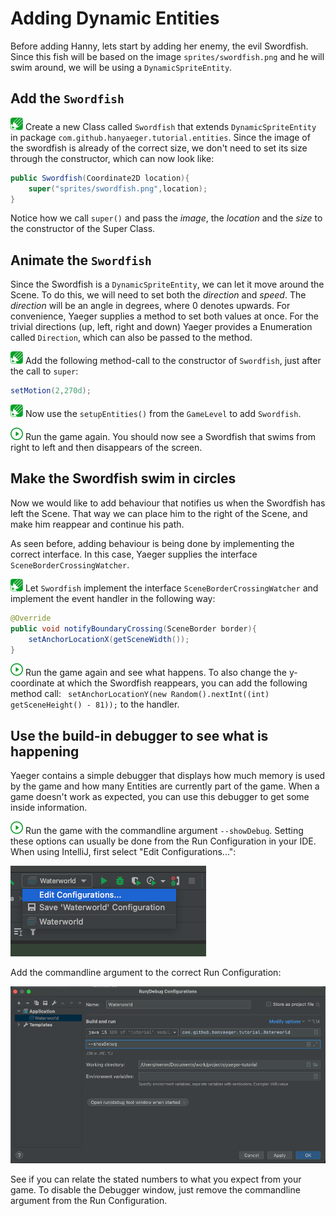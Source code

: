 # Adding Dynamic Entities

Before adding Hanny, lets start by adding her enemy, the evil Swordfish. Since this fish will be based on the image
`sprites/swordfish.png` and he will swim around, we will be using a `DynamicSpriteEntity`.

## Add the `Swordfish`

![Edit](images/edit.png) Create a new Class called `Swordfish` that extends `DynamicSpriteEntity` in
package `com.github.hanyaeger.tutorial.entities`. Since the image of the swordfish is already of the correct size, we
don't need to set its size through the constructor, which can now look like:

```java
public Swordfish(Coordinate2D location){
    super("sprites/swordfish.png",location);
}
```

Notice how we call `super()` and pass the *image*, the *location* and the *size* to the constructor of the Super Class.

## Animate the `Swordfish`

Since the Swordfish is a `DynamicSpriteEntity`, we can let it move around the Scene. To do this, we will need to set
both the *direction* and *speed*. The *direction* will be an angle in degrees, where 0 denotes upwards. For convenience,
Yaeger supplies a method to set both values at once. For the trivial directions (up, left, right and down)
Yaeger provides a Enumeration called `Direction`, which can also be passed to the method.

![Edit](images/edit.png) Add the following method-call to the constructor of `Swordfish`, just after the call to `super`:

```java
setMotion(2,270d);
```

![Edit](images/edit.png) Now use the `setupEntities()` from the `GameLevel` to add `Swordfish`.

![Run](images/play.png) Run the game again. You should now see a Swordfish that swims from right to left and then disappears of
the screen.

## Make the Swordfish swim in circles

Now we would like to add behaviour that notifies us when the Swordfish has left the Scene. That way we can place him to
the right of the Scene, and make him reappear and continue his path.

As seen before, adding behaviour is being done by implementing the correct interface. In this case, Yaeger supplies the
interface `SceneBorderCrossingWatcher`.

![Edit](images/edit.png) Let `Swordfish` implement the interface `SceneBorderCrossingWatcher` and implement the event handler in the
following way:

```java
@Override
public void notifyBoundaryCrossing(SceneBorder border){
    setAnchorLocationX(getSceneWidth());
}
```

![Run](images/play.png) Run the game again and see what happens. To also change the y-coordinate at which the Swordfish
reappears, you can add the following method
call: ` setAnchorLocationY(new Random().nextInt((int) getSceneHeight() - 81));`
to the handler.

## Use the build-in debugger to see what is happening

Yaeger contains a simple debugger that displays how much memory is used by the game and how many Entities are currently
part of the game. When a game doesn't work as expected, you can use this debugger to get some inside information.

![Run](images/play.png) Run the game with the commandline argument `--showDebug`. Setting these options can usually be done from
the Run Configuration in your IDE. When using IntelliJ, first select "Edit Configurations...":

![The Title Scene](images/game/run-config-edit.png)

Add the commandline argument to the correct Run Configuration:

![The Title Scene](images/game/run-config-argument.png)

See if you can relate the stated numbers to what you expect from your game. To disable the Debugger window, just remove
the commandline argument from the Run Configuration.
